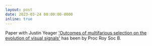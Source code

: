 ```yaml
---
layout: post
date: 2023-03-24 00:00:00-0000
inline: true
---
```


Paper with Justin Yeager ['Outcomes of multifarious selection on the evolution of visual signals'](https://TBD/) has been by Proc Roy Soc B.
